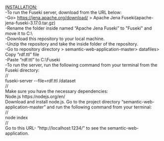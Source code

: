 <u>INSTALLATION:</u><br>
-To run the Fuseki server, download from the URL below: <br>
-Go> https://jena.apache.org/download/ > Apache Jena Fuseki(apache-jena-fuseki-3.17.0.tar.gz) <br>
-Rename the folder inside named “Apache Jena Fuseki” to "Fuseki" and move it to C:\ <br>
-Download this repository to your local machine. <br>
-Unzip the repository and take the inside folder of the repository. <br>
-Go to repository directory > semantic-web-application-master> datafiles> Copy “rdf.ttl” file<br>
-Paste “rdf.ttl” to C:\Fuseki<br>
-To run the server, run the following command from your terminal from the Fuseki directory: <br>
//<br>
fuseki-server --file=rdf.ttl /dataset <br>
//<br>
Make sure you have the necessary dependencies: <br>
Node.js https:/nodejs.org/en/<br>
Download and install node.js. Go to the project directory “semantic-web-application-master” and run the following command from your terminal: <br>
//<br>
node index<br>
//<br>
Go to this URL- “http://localhost:1234/” to see the semantic-web-application. <br>
